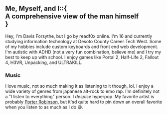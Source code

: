 <!-- very *fun* header :( -->
## <div class="head-wrapper"><span class="head pe-1">Me, Myself, and I</span><span class="green pe-1">::</span><span class="blue pe-1">{</span><div class="subhead">A comprehensive view of the man himself</div><span class="blue">}</span></div>

<!-- finally clean*ish* markdown -->
Hey, I'm Davis Forsythe, but I go by readf0x online. I'm 16 and currently studying information technology at Desoto County Career Tech West. Some of my hobbies include custom keyboards and front end web development. I'm autistic with ADHD (not a very fun combination, believe me) and I try my best to keep up with school. I enjoy games like Portal 2, Half-Life 2, Fallout 4, H3VR, Unpacking, and ULTRAKILL.

### <div class="head-wrapper"><span class="head pe-1">Music</span></div>
I love music, not so much making it as listening to it though, lol. I enjoy a wide variety of genres from japanese alt-rock to emo rap. I'm definitely not a "I listen to everything" person. I *despise* hyperpop. My favorite artist is probably [Porter Robinson](https://www.youtube.com/@porterrobinson), but it'sd quite hard to pin down an overall favorite when you listen to as much as I do 😅.